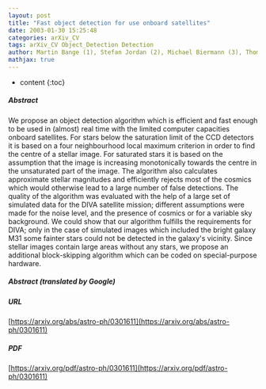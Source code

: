 ```yaml
---
layout: post
title: "Fast object detection for use onboard satellites"
date: 2003-01-30 15:25:48
categories: arXiv_CV
tags: arXiv_CV Object_Detection Detection
author: Martin Bange (1), Stefan Jordan (2), Michael Biermann (3), Thomas Kaempke (1), R alf-Dieter Scholz (4) ((1) FAW, Ulm, Germany, (2) IAAT, Tuebingen, Germany, (3) ARI, Heidelberg, Germa ny, (4) AIP, Potsdam, Germany)
mathjax: true
---
```


* content
{:toc}

##### Abstract
We propose an object detection algorithm which is efficient and fast enough to be used in (almost) real time with the limited computer capacities onboard satellites. For stars below the saturation limit of the CCD detectors it is based on a four neighbourhood local maximum criterion in order to find the centre of a stellar image. For saturated stars it is based on the assumption that the image is increasing monotonically towards the centre in the unsaturated part of the image. The algorithm also calculates approximate stellar magnitudes and efficiently rejects most of the cosmics which would otherwise lead to a large number of false detections. The quality of the algorithm was evaluated with the help of a large set of simulated data for the DIVA satellite mission; different assumptions were made for the noise level, and the presence of cosmics or for a variable sky background. We could show that our algorithm fulfills the requirements for DIVA; only in the case of simulated images which included the bright galaxy M31 some fainter stars could not be detected in the galaxy's vicinity. Since stellar images contain large areas without any stars, we propose an additional block-skipping algorithm which can be coded on special-purpose hardware.

##### Abstract (translated by Google)


##### URL
[https://arxiv.org/abs/astro-ph/0301611](https://arxiv.org/abs/astro-ph/0301611)

##### PDF
[https://arxiv.org/pdf/astro-ph/0301611](https://arxiv.org/pdf/astro-ph/0301611)


